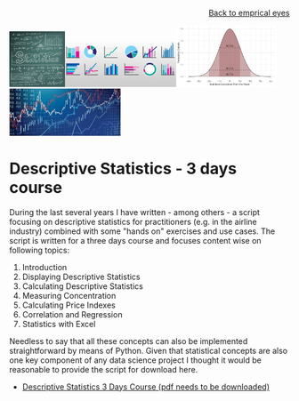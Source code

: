 <p align="right"> <a href="https://github.com/MWelHeb/empirical_eyes/blob/master/README.md">Back to emprical eyes</a> </p>

<img src = "Statistics_4.jpg" width="100"><img src = "Statistics_1.jfif" width="200"><img src = "Statistics_2.png" width="180"><img src = "Statistics_3.jfif" width="200">

# <a name="id0"></a>Descriptive Statistics - 3 days course 

During the last several years I have written - among others - a script focusing on descriptive statistics for practitioners (e.g. in the airline industry) combined with some "hands on" exercises and use cases. The script is written for a three days course and focuses content wise on following topics:

1. Introduction 
2. Displaying Descriptive Statistics
3. Calculating Descriptive Statistics
4. Measuring Concentration
5. Calculating Price Indexes
6. Correlation and Regression
7. Statistics with Excel

Needless to say that all these concepts can also be implemented straightforward by means of Python. Given that statistical concepts are also one key component of any data science project I thought it would be reasonable to provide the script for download here.

- [Descriptive Statistics 3 Days Course (pdf needs to be downloaded)](https://github.com/MWelHeb/04_Descriptive_Statistics/blob/main/Descriptive_Statistics_Course_Final_12042021.pdf)



